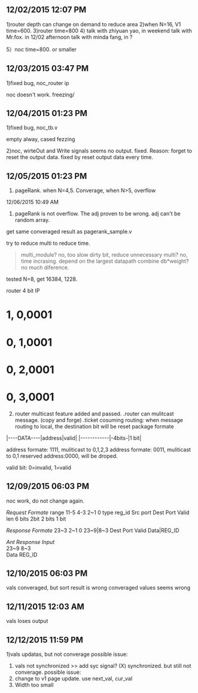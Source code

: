 12/02/2015  12:07 PM
-------------------
1)router depth can change on demand to reduce area
2)when N=16, V1 time=600.
3)router time=800
4) talk with zhiyuan yao, in weekend
   talk with Mr.fox. in 12/02 afternoon
   talk with minda fang, in ?

5）noc time=800. or smaller


12/03/2015  03:47 PM
--------------------
1)fixed bug, noc_router ip

noc doesn't work. freezing/

12/04/2015  01:23 PM
--------------------
1)fixed bug, noc_tb.v

empty alway, cased fezzing

2)noc, wirteOut and Write signals seems no output.
 fixed. Reason: forget to reset the output data.
 fixed by reset output data every time.


12/05/2015  01:23 PM
--------------------

1) pageRank. when N=4,5. Converage, when N>5, overflow

12/06/2015 10:49 AM
1) pageRank is not overflow. The adj proven to be wrong. adj can't be random array. 

get same converaged result as pagerank_sample.v

try to reduce multi to reduce time.
 > multi_module? no, too slow
 >dirty bit, reduce unnecessary multi? no, time incrasing. depend on the largest datapath
> combine db*weight? no much diference.

tested N=8, get 16384, 1228. 


router 4 bit IP
# 1,          0,0001
# 0,          1,0001
# 0,          2,0001
# 0,          3,0001


2) router multicast feature added and passed.
.router can mulitcast message. (copy and forge)
.ticket cosuming routing: when message routing to local, the destination bit will be reset
package formate

|----DATA----|address|valid|
|------------|-4bits-|1 bit|

address formate: 1111, muliticast to 0,1,2,3
address formate: 0011, muliticast to 0,1
reserved address:0000, will be droped.

valid bit: 0=invalid, 1=valid


12/09/2015  06:03 PM
--------------------
noc work, do not change again.

*Request Formate*
range	11-5         4-3                2~1          0
type 	reg_id      Src port          Dest Port      Valid
len 	6 bits       2bit             2 bits     1 bit

*Response Formate*
    23~3                  2~1          0
  23~9|8~3             Dest Port       Valid
  Data|REG_ID   
 
*Ant Response Input*     
  23~9       8~3     
 Data       REG_ID   



12/10/2015  06:03 PM
--------------------

vals converaged, but sort result is wrong
converaged values seems wrong

12/11/2015  12:03 AM
----------------------
vals loses output

12/12/2015  11:59 PM
----------------------
1)vals updatas, but not converage
possible issue: 
1) vals not synchronized >> add syc signal? (X)
synchronized. but still not converage.
possible issue: 
2) change to v1 page update. use next_val, cur_val
3) Width too small